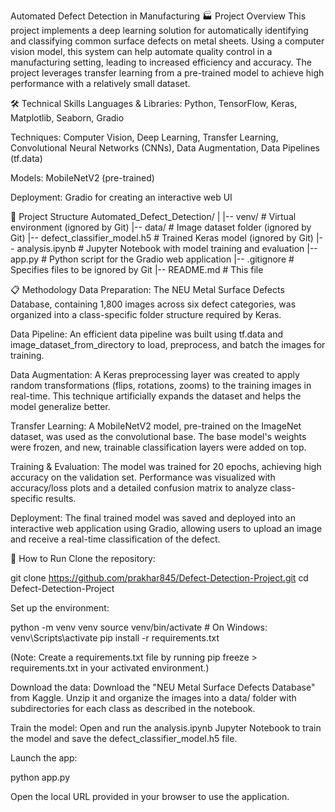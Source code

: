 Automated Defect Detection in Manufacturing
🏭 Project Overview
This project implements a deep learning solution for automatically identifying and classifying common surface defects on metal sheets. Using a computer vision model, this system can help automate quality control in a manufacturing setting, leading to increased efficiency and accuracy. The project leverages transfer learning from a pre-trained model to achieve high performance with a relatively small dataset.

🛠️ Technical Skills
Languages & Libraries: Python, TensorFlow, Keras, Matplotlib, Seaborn, Gradio

Techniques: Computer Vision, Deep Learning, Transfer Learning, Convolutional Neural Networks (CNNs), Data Augmentation, Data Pipelines (tf.data)

Models: MobileNetV2 (pre-trained)

Deployment: Gradio for creating an interactive web UI

📂 Project Structure
Automated_Defect_Detection/
|
|-- venv/                       # Virtual environment (ignored by Git)
|-- data/                       # Image dataset folder (ignored by Git)
|-- defect_classifier_model.h5  # Trained Keras model (ignored by Git)
|-- analysis.ipynb              # Jupyter Notebook with model training and evaluation
|-- app.py                      # Python script for the Gradio web application
|-- .gitignore                  # Specifies files to be ignored by Git
|-- README.md                   # This file

📋 Methodology
Data Preparation: The NEU Metal Surface Defects Database, containing 1,800 images across six defect categories, was organized into a class-specific folder structure required by Keras.

Data Pipeline: An efficient data pipeline was built using tf.data and image_dataset_from_directory to load, preprocess, and batch the images for training.

Data Augmentation: A Keras preprocessing layer was created to apply random transformations (flips, rotations, zooms) to the training images in real-time. This technique artificially expands the dataset and helps the model generalize better.

Transfer Learning: A MobileNetV2 model, pre-trained on the ImageNet dataset, was used as the convolutional base. The base model's weights were frozen, and new, trainable classification layers were added on top.

Training & Evaluation: The model was trained for 20 epochs, achieving high accuracy on the validation set. Performance was visualized with accuracy/loss plots and a detailed confusion matrix to analyze class-specific results.

Deployment: The final trained model was saved and deployed into an interactive web application using Gradio, allowing users to upload an image and receive a real-time classification of the defect.

🚀 How to Run
Clone the repository:

git clone https://github.com/prakhar845/Defect-Detection-Project.git
cd Defect-Detection-Project

Set up the environment:

python -m venv venv
source venv/bin/activate  # On Windows: venv\Scripts\activate
pip install -r requirements.txt

(Note: Create a requirements.txt file by running pip freeze > requirements.txt in your activated environment.)

Download the data: Download the "NEU Metal Surface Defects Database" from Kaggle. Unzip it and organize the images into a data/ folder with subdirectories for each class as described in the notebook.

Train the model: Open and run the analysis.ipynb Jupyter Notebook to train the model and save the defect_classifier_model.h5 file.

Launch the app:

python app.py

Open the local URL provided in your browser to use the application.